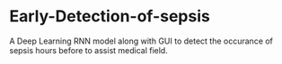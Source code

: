 # Early-Detection-of-sepsis
A Deep Learning RNN model along with GUI to detect the occurance of sepsis hours before to assist medical field.
